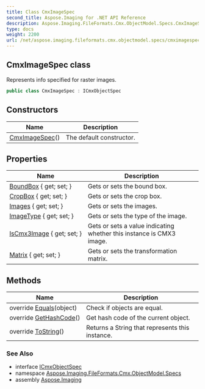```yaml
---
title: Class CmxImageSpec
second_title: Aspose.Imaging for .NET API Reference
description: Aspose.Imaging.FileFormats.Cmx.ObjectModel.Specs.CmxImageSpec class. Represents info specified for raster images
type: docs
weight: 2200
url: /net/aspose.imaging.fileformats.cmx.objectmodel.specs/cmximagespec/
---
```

## CmxImageSpec class

Represents info specified for raster images.

```csharp
public class CmxImageSpec : ICmxObjectSpec
```

## Constructors

| Name | Description |
| --- | --- |
| [CmxImageSpec](cmximagespec/)() | The default constructor. |

## Properties

| Name | Description |
| --- | --- |
| [BoundBox](../../aspose.imaging.fileformats.cmx.objectmodel.specs/cmximagespec/boundbox/) { get; set; } | Gets or sets the bound box. |
| [CropBox](../../aspose.imaging.fileformats.cmx.objectmodel.specs/cmximagespec/cropbox/) { get; set; } | Gets or sets the crop box. |
| [Images](../../aspose.imaging.fileformats.cmx.objectmodel.specs/cmximagespec/images/) { get; set; } | Gets or sets the images. |
| [ImageType](../../aspose.imaging.fileformats.cmx.objectmodel.specs/cmximagespec/imagetype/) { get; set; } | Gets or sets the type of the image. |
| [IsCmx3Image](../../aspose.imaging.fileformats.cmx.objectmodel.specs/cmximagespec/iscmx3image/) { get; set; } | Gets or sets a value indicating whether this instance is CMX3 image. |
| [Matrix](../../aspose.imaging.fileformats.cmx.objectmodel.specs/cmximagespec/matrix/) { get; set; } | Gets or sets the transformation matrix. |

## Methods

| Name | Description |
| --- | --- |
| override [Equals](../../aspose.imaging.fileformats.cmx.objectmodel.specs/cmximagespec/equals/)(object) | Check if objects are equal. |
| override [GetHashCode](../../aspose.imaging.fileformats.cmx.objectmodel.specs/cmximagespec/gethashcode/)() | Get hash code of the current object. |
| override [ToString](../../aspose.imaging.fileformats.cmx.objectmodel.specs/cmximagespec/tostring/)() | Returns a String that represents this instance. |

### See Also

* interface [ICmxObjectSpec](../icmxobjectspec/)
* namespace [Aspose.Imaging.FileFormats.Cmx.ObjectModel.Specs](../../aspose.imaging.fileformats.cmx.objectmodel.specs/)
* assembly [Aspose.Imaging](../../)


